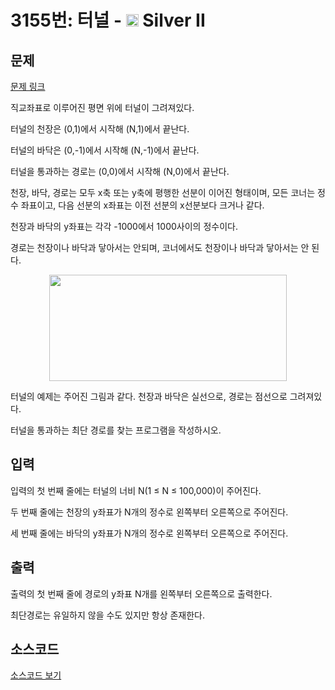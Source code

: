# 3155번: 터널 - <img src="https://static.solved.ac/tier_small/9.svg" style="height:20px" /> Silver II

<!-- performance -->

<!-- 문제 제출 후 깃허브에 푸시를 했을 때 제출한 코드의 성능이 입력될 공간입니다.-->

<!-- end -->

## 문제

[문제 링크](https://boj.kr/3155)


<p>직교좌표로 이루어진 평면 위에 터널이 그려져있다.</p>

<p>터널의 천장은 (0,1)에서 시작해 (N,1)에서 끝난다.</p>

<p>터널의 바닥은 (0,-1)에서 시작해 (N,-1)에서 끝난다.</p>

<p>터널을 통과하는 경로는 (0,0)에서 시작해 (N,0)에서 끝난다.</p>

<p>천장, 바닥, 경로는 모두 x축 또는 y축에 평행한 선분이 이어진 형태이며, 모든 코너는 정수 좌표이고, 다음 선분의 x좌표는 이전 선분의 x선분보다 크거나 같다.</p>

<p>천장과 바닥의 y좌표는 각각 -1000에서 1000사이의 정수이다.</p>

<p>경로는 천장이나 바닥과 닿아서는 안되며, 코너에서도 천장이나 바닥과 닿아서는 안 된다.</p>

<p style="text-align: center;"><img alt="" src="https://upload.acmicpc.net/cffab7b9-3930-40ec-a3e2-18888a8ec9db/-/preview/" style="width: 380px; height: 170px;"></p>

<p>터널의 예제는 주어진 그림과 같다. 천장과 바닥은 실선으로, 경로는 점선으로 그려져있다.</p>

<p>터널을 통과하는 최단 경로를 찾는 프로그램을 작성하시오.</p>



## 입력


<p>입력의 첫 번째 줄에는 터널의 너비 N(1 ≤ N ≤ 100,000)이 주어진다.</p>

<p>두 번째 줄에는 천장의 y좌표가 N개의 정수로 왼쪽부터 오른쪽으로 주어진다.</p>

<p>세 번째 줄에는 바닥의 y좌표가 N개의 정수로 왼쪽부터 오른쪽으로 주어진다.</p>



## 출력


<p>출력의 첫 번째 줄에 경로의 y좌표 N개를 왼쪽부터 오른쪽으로 출력한다.</p>

<p>최단경로는 유일하지 않을 수도 있지만 항상 존재한다.</p>



## 소스코드

[소스코드 보기](터널.cpp)